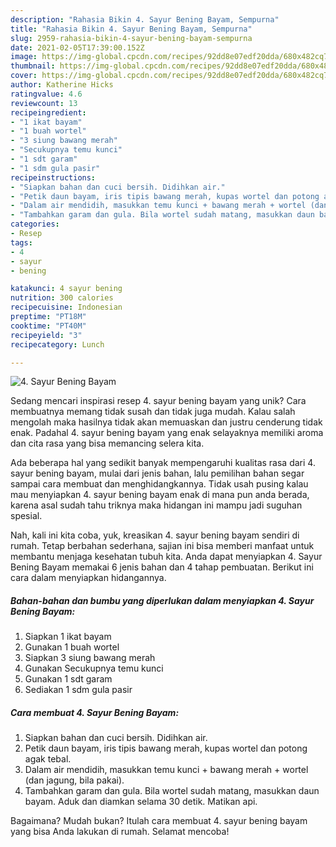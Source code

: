 ```yaml
---
description: "Rahasia Bikin 4. Sayur Bening Bayam, Sempurna"
title: "Rahasia Bikin 4. Sayur Bening Bayam, Sempurna"
slug: 2959-rahasia-bikin-4-sayur-bening-bayam-sempurna
date: 2021-02-05T17:39:00.152Z
image: https://img-global.cpcdn.com/recipes/92dd8e07edf20dda/680x482cq70/4-sayur-bening-bayam-foto-resep-utama.jpg
thumbnail: https://img-global.cpcdn.com/recipes/92dd8e07edf20dda/680x482cq70/4-sayur-bening-bayam-foto-resep-utama.jpg
cover: https://img-global.cpcdn.com/recipes/92dd8e07edf20dda/680x482cq70/4-sayur-bening-bayam-foto-resep-utama.jpg
author: Katherine Hicks
ratingvalue: 4.6
reviewcount: 13
recipeingredient:
- "1 ikat bayam"
- "1 buah wortel"
- "3 siung bawang merah"
- "Secukupnya temu kunci"
- "1 sdt garam"
- "1 sdm gula pasir"
recipeinstructions:
- "Siapkan bahan dan cuci bersih. Didihkan air."
- "Petik daun bayam, iris tipis bawang merah, kupas wortel dan potong agak tebal."
- "Dalam air mendidih, masukkan temu kunci + bawang merah + wortel (dan jagung, bila pakai)."
- "Tambahkan garam dan gula. Bila wortel sudah matang, masukkan daun bayam. Aduk dan diamkan selama 30 detik. Matikan api."
categories:
- Resep
tags:
- 4
- sayur
- bening

katakunci: 4 sayur bening 
nutrition: 300 calories
recipecuisine: Indonesian
preptime: "PT18M"
cooktime: "PT40M"
recipeyield: "3"
recipecategory: Lunch

---
```



![4. Sayur Bening Bayam](https://img-global.cpcdn.com/recipes/92dd8e07edf20dda/680x482cq70/4-sayur-bening-bayam-foto-resep-utama.jpg)

Sedang mencari inspirasi resep 4. sayur bening bayam yang unik? Cara membuatnya memang tidak susah dan tidak juga mudah. Kalau salah mengolah maka hasilnya tidak akan memuaskan dan justru cenderung tidak enak. Padahal 4. sayur bening bayam yang enak selayaknya memiliki aroma dan cita rasa yang bisa memancing selera kita.



Ada beberapa hal yang sedikit banyak mempengaruhi kualitas rasa dari 4. sayur bening bayam, mulai dari jenis bahan, lalu pemilihan bahan segar sampai cara membuat dan menghidangkannya. Tidak usah pusing kalau mau menyiapkan 4. sayur bening bayam enak di mana pun anda berada, karena asal sudah tahu triknya maka hidangan ini mampu jadi suguhan spesial.


Nah, kali ini kita coba, yuk, kreasikan 4. sayur bening bayam sendiri di rumah. Tetap berbahan sederhana, sajian ini bisa memberi manfaat untuk membantu menjaga kesehatan tubuh kita. Anda dapat menyiapkan 4. Sayur Bening Bayam memakai 6 jenis bahan dan 4 tahap pembuatan. Berikut ini cara dalam menyiapkan hidangannya.

<!--inarticleads1-->

##### Bahan-bahan dan bumbu yang diperlukan dalam menyiapkan 4. Sayur Bening Bayam:

1. Siapkan 1 ikat bayam
1. Gunakan 1 buah wortel
1. Siapkan 3 siung bawang merah
1. Gunakan Secukupnya temu kunci
1. Gunakan 1 sdt garam
1. Sediakan 1 sdm gula pasir




<!--inarticleads2-->

##### Cara membuat 4. Sayur Bening Bayam:

1. Siapkan bahan dan cuci bersih. Didihkan air.
1. Petik daun bayam, iris tipis bawang merah, kupas wortel dan potong agak tebal.
1. Dalam air mendidih, masukkan temu kunci + bawang merah + wortel (dan jagung, bila pakai).
1. Tambahkan garam dan gula. Bila wortel sudah matang, masukkan daun bayam. Aduk dan diamkan selama 30 detik. Matikan api.




Bagaimana? Mudah bukan? Itulah cara membuat 4. sayur bening bayam yang bisa Anda lakukan di rumah. Selamat mencoba!
